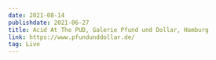```yaml
---
date: 2021-08-14
publishdate: 2021-06-27
title: Acid At The PUD, Galerie Pfund und Dollar, Hamburg
link: https://www.pfundunddollar.de/
tag: Live
---
```

